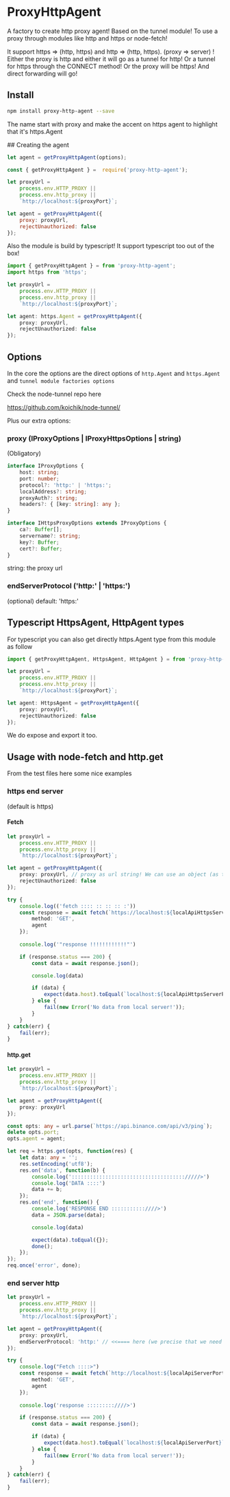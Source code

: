 # ProxyHttpAgent
A factory to create http proxy agent! Based on the tunnel module! To use a proxy through modules like http and https or node-fetch!

It support https => (http, https) and http => (http, https). (proxy => server) ! Either the proxy is http and either it will go as a tunnel for http! Or a tunnel for https through the CONNECT method!
Or the proxy will be https! And direct forwarding will go!

## Install

```sh
npm install proxy-http-agent --save
```

The name start with proxy and make the accent on https agent to highlight that it's https.Agent

## Creating the agent
```ts
let agent = getProxyHttpAgent(options);
```

```js
const { getProxyHttpAgent } =  require('proxy-http-agent');

let proxyUrl =
    process.env.HTTP_PROXY ||
    process.env.http_proxy ||
    `http://localhost:${proxyPort}`;

let agent = getProxyHttpAgent({
    proxy: proxyUrl,
    rejectUnauthorized: false
});
```

Also the module is build by typescript! It support typescript too out of the box!

```ts
import { getProxyHttpAgent } = from 'proxy-http-agent';
import https from 'https';

let proxyUrl =
    process.env.HTTP_PROXY ||
    process.env.http_proxy ||
    `http://localhost:${proxyPort}`;

let agent: https.Agent = getProxyHttpAgent({
    proxy: proxyUrl,
    rejectUnauthorized: false
});
```
## Options

In the core the options are the direct options of `http.Agent` and `https.Agent` and `tunnel module factories options`

Check the node-tunnel repo here

https://github.com/koichik/node-tunnel/

Plus our extra options:

### proxy (IProxyOptions | IProxyHttpsOptions | string)
(Obligatory)
```ts
interface IProxyOptions {
    host: string;
    port: number;
    protocol?: 'http:' | 'https:';
    localAddress?: string;
    proxyAuth?: string;
    headers?: { [key: string]: any };
}
```

```ts
interface IHttpsProxyOptions extends IProxyOptions {
    ca?: Buffer[];
    servername?: string;
    key?: Buffer;
    cert?: Buffer;
}
```

string: the proxy url

### endServerProtocol ('http:' | 'https:')
(optional) default: 'https:'


## Typescript HttpsAgent, HttpAgent types

For typescript you can also get directly https.Agent type from this module as follow

```ts
import { getProxyHttpAgent, HttpsAgent, HttpAgent } = from 'proxy-http-agent';

let proxyUrl =
    process.env.HTTP_PROXY ||
    process.env.http_proxy ||
    `http://localhost:${proxyPort}`;

let agent: HttpsAgent = getProxyHttpAgent({
    proxy: proxyUrl,
    rejectUnauthorized: false
});
```

We do expose and export it too.

## Usage with node-fetch and http.get

From the test files here some nice examples

### https end server

(default is https)

#### Fetch 

```ts
let proxyUrl =
    process.env.HTTP_PROXY ||
    process.env.http_proxy ||
    `http://localhost:${proxyPort}`;

let agent = getProxyHttpAgent({
    proxy: proxyUrl, // proxy as url string! We can use an object (as tunnel module require too)
    rejectUnauthorized: false
});

try {
    console.log(('fetch :::: :: :: :: :'))
    const response = await fetch(`https://localhost:${localApiHttpsServerPort}`, {
        method: 'GET',
        agent
    });
    
    console.log('"response !!!!!!!!!!!!"')

    if (response.status === 200) {
        const data = await response.json();

        console.log(data)

        if (data) {
            expect(data.host).toEqual(`localhost:${localApiHttpsServerPort}`);
        } else {
            fail(new Error('No data from local server!'));
        }
    }
} catch(err) {
    fail(err);
}
```

#### http.get

```ts
let proxyUrl =
    process.env.HTTP_PROXY ||
    process.env.http_proxy ||
    `http://localhost:${proxyPort}`;

let agent = getProxyHttpAgent({
    proxy: proxyUrl
});

const opts: any = url.parse(`https://api.binance.com/api/v3/ping`);
delete opts.port;
opts.agent = agent;

let req = https.get(opts, function(res) {
    let data: any = '';
    res.setEncoding('utf8');
    res.on('data', function(b) {
        console.log('::::::::::::::::::::::::::::::::::::://///>')
        console.log('DATA ::::')
        data += b;
    });
    res.on('end', function() {
        console.log('RESPONSE END :::::::::::////>')
        data = JSON.parse(data);

        console.log(data)

        expect(data).toEqual({});
        done();
    });
});
req.once('error', done);
```

### end server http

```ts
let proxyUrl =
    process.env.HTTP_PROXY ||
    process.env.http_proxy ||
    `http://localhost:${proxyPort}`;

let agent = getProxyHttpAgent({
    proxy: proxyUrl,
    endServerProtocol: 'http:' // <<==== here (we precise that we need an agent to communicate with an end server that work with http)
});

try {
    console.log("Fetch ::::>")
    const response = await fetch(`http://localhost:${localApiServerPort}`, {
        method: 'GET',
        agent
    });
    
    console.log('response :::::::::////>')

    if (response.status === 200) {
        const data = await response.json();

        if (data) {
            expect(data.host).toEqual(`localhost:${localApiServerPort}`);
        } else {
            fail(new Error('No data from local server!'));
        }
    }
} catch(err) {
    fail(err);
}
```

